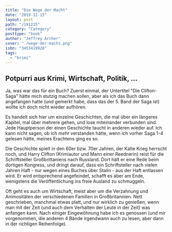 ```yaml
---
title: "Die Wege der Macht"
date: "2019-12-15"
layout: post
path: "/191215"
category: "Category"
posttype: "book"
author: "Jeffrey Archer"
cover: "./wege-der-macht.png"
isbn: "3453419928"
tags:
  - "krimi"
---
```

## Potpurri aus Krimi, Wirtschaft, Politik, ...

Ja, was war das für ein Buch? Zuerst einmal, der Untertitel "Die Clifton-Saga" hätte mich stutzig machen sollen, aber als ich das Buch dann angefangen hatte (und gemerkt habe, dass das der 5. Band der Saga ist) wollte ich doch nicht wieder aufhören.

Es handelt sich hier um einzelne Geschichten, die mal über ein längeres Kapitel, mal über mehrere gehen, und lose miteinander verbunden sind. Jede Hauptperson der einen Geschichte taucht in anderen wieder auf. Ich kann nicht sagen, ob ich _mehr_ verstanden hätte, wenn ich vorher Saga 1-4 gelesen hätte, meines Erachtens ging es so.

Die Geschichte spielt in den 60er bzw. 70er Jahren, der Kalte Krieg herrscht noch, und Harry Clifton (Krimiautor und Mann einer Reednerin) reist für die Schriftsteller Großbrittaniens nach Russland. Dort hält er eine Rede beim dortigen Kongress, und dringt darauf, dass ein Schriftsteller nach vielen Jahren Haft - nur wegen eines Buches über Stalin - aus der Haft entlassen wird. Er wird entsprechend angefeindet, schafft es aber am Ende, wenigstens die Veröffentlichung ins freie Ausland zu schmuggeln.

Oft geht es auch um Wirtschaft, meist aber um die Verzahnung und Animositäten der verschiedenen Familien in Großbritannien. Nett geschrieben, manchmal etwas platt, und nur wirklich zu genießen, wenn man mit der Zeit (und auch dem Verhalten der Leute in der Zeit) was anfangen kann. Nach einiger Eingewöhnung habe ich es genossen (und mir vorgenommen, die anderen 4 Bände irgendwann auch zu lesen, aber dann in der richtigen Reihenfolge).